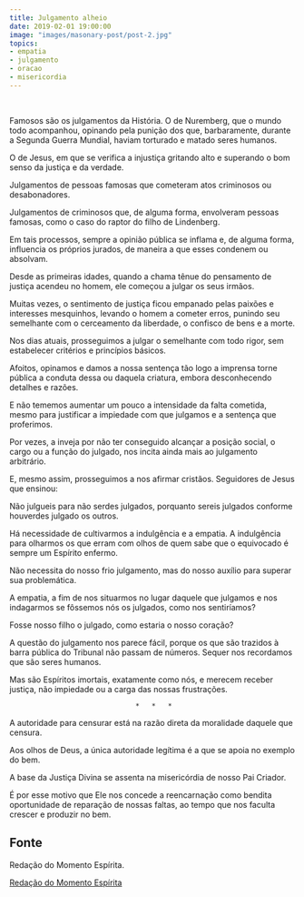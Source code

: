 ```yaml
---
title: Julgamento alheio
date: 2019-02-01 19:00:00
image: "images/masonary-post/post-2.jpg"
topics: 
- empatia
- julgamento
- oracao
- misericordia
---
```

 

Famosos são os julgamentos da História. O de Nuremberg, que o mundo todo
acompanhou, opinando pela punição dos que, barbaramente, durante a Segunda
Guerra Mundial, haviam torturado e matado seres humanos.

O de Jesus, em que se verifica a injustiça gritando alto e superando o bom
senso da justiça e da verdade.

Julgamentos de pessoas famosas que cometeram atos criminosos ou desabonadores.

Julgamentos de criminosos que, de alguma forma, envolveram pessoas famosas,
como o caso do raptor do filho de Lindenberg.

Em tais processos, sempre a opinião pública se inflama e, de alguma forma,
influencia os próprios jurados, de maneira a que esses condenem ou absolvam.

Desde as primeiras idades, quando a chama tênue do pensamento de justiça
acendeu no homem, ele começou a julgar os seus irmãos.

Muitas vezes, o sentimento de justiça ficou empanado pelas paixões e interesses
mesquinhos, levando o homem a cometer erros, punindo seu semelhante com o
cerceamento da liberdade, o confisco de bens e a morte.

Nos dias atuais, prosseguimos a julgar o semelhante com todo rigor, sem
estabelecer critérios e princípios básicos.

Afoitos, opinamos e damos a nossa sentença tão logo a imprensa torne pública a
conduta dessa ou daquela criatura, embora desconhecendo detalhes e razões.

E não tememos aumentar um pouco a intensidade da falta cometida, mesmo para
justificar a impiedade com que julgamos e a sentença que proferimos.

Por vezes, a inveja por não ter conseguido alcançar a posição social, o cargo
ou a função do julgado, nos incita ainda mais ao julgamento arbitrário.

E, mesmo assim, prosseguimos a nos afirmar cristãos. Seguidores de Jesus que
ensinou:

Não julgueis para não serdes julgados, porquanto sereis julgados conforme
houverdes julgado os outros.

Há necessidade de cultivarmos a indulgência e a empatia. A indulgência para
olharmos os que erram com olhos de quem sabe que o equivocado é sempre um
Espírito enfermo.

Não necessita do nosso frio julgamento, mas do nosso auxílio para superar sua
problemática.

A empatia, a fim de nos situarmos no lugar daquele que julgamos e nos
indagarmos se fôssemos nós os julgados, como nos sentiríamos?

Fosse nosso filho o julgado, como estaria o nosso coração?

A questão do julgamento nos parece fácil, porque os que são trazidos à barra
pública do Tribunal não passam de números. Sequer nos recordamos que são seres
humanos.

Mas são Espíritos imortais, exatamente como nós, e merecem receber justiça, não
impiedade ou a carga das nossas frustrações.

                                   *   *   *

A autoridade para censurar está na razão direta da moralidade daquele que
censura.

Aos olhos de Deus, a única autoridade legítima é a que se apoia no exemplo do
bem.

A base da Justiça Divina se assenta na misericórdia de nosso Pai Criador.

É por esse motivo que Ele nos concede a reencarnação como bendita oportunidade
de reparação de nossas faltas, ao tempo que nos faculta crescer e produzir no
bem.

## Fonte
Redação do Momento Espírita.

[Redação do Momento Espírita](http://momento.com.br/pt/ler_texto.php?id=1556)

